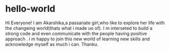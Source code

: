 # hello-world

Hi Everyone!
I am Akarshika,a passanate girl,who like to explore her life with the changeing world(thats what i made uo of).
I m interseted to build a strong code and even communicate with the people having positive approach .
i m happy to join this new world of learning new skills and acknowledge myself as much i can.
Thanku.
